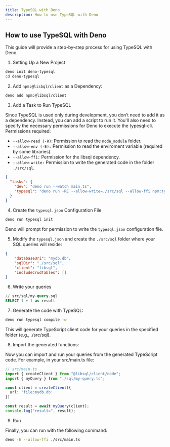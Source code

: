 ```yaml
---
title: TypeSQL with Deno
description: How to use TypeSQL with Deno
---
```


## How to use TypeSQL with Deno

This guide will provide a step-by-step process for using TypeSQL with Deno.

1. Setting Up a New Project

```sh
deno init deno-typesql
cd deno-typesql
```

2. Add `npm:@lisbql/client` as a Dependency:
```sh
deno add npm:@libsql/client
```

3. Add a Task to Run TypeSQL

Since TypeSQL is used only during development, you don’t need to add it as a dependency. Instead, you can add a script to run it. You'll also need to specify the necessary permissions for Deno to execute the typesql-cli.
Permissions required:
- `--allow-read (-R)`: Permission to read the `node_module` folder.
- `--allow-env (-E):` Permission to read the enviroment variable (required by some libraries).
- `--allow-ffi:` Permission for the libsql dependency.
- `--allow-write:` Permission to write the generated code in the folder `./src/sql`.

```json
{
  "tasks": {
    "dev": "deno run --watch main.ts",
    "typesql": "deno run -RE --allow-write=./src/sql --allow-ffi npm:typesql-cli"
  }
}
```

4. Create the `typesql.json` Configuration File

```sh
deno run typesql init
```
Deno will prompt for permission to write the `typesql.json` configuration file.

5. Modify the `typesql.json` and create the `./src/sql` folder where your SQL queries will reside:

```json
{
    "databaseUri": "mydb.db",
    "sqlDir": "./src/sql",
    "client": "libsql",
    "includeCrudTables": []
}
```

6. Write your queries

```sql
// src/sql/my-query.sql
SELECT 1 + 1 as result
```

7. Generate the code with TypeSQL:

```sh
deno run typesql compile -w
```
This will generate TypeScript client code for your queries in the specified folder (e.g., ./src/sql).

8. Import the generated functions:

Now you can import and run your queries from the generated TypeScript code. For example, in your src/main.ts file:

```ts
// src/main.ts
import { createClient } from "@libsql/client/node";
import { myQuery } from "./sql/my-query.ts";

const client = createClient({
  url: 'file:mydb.db'
})

const result = await myQuery(client);
console.log("result=", result);
```

9. Run

Finally, you can run with the following command:

```sh
deno -E --allow-ffi ./src/main.ts
```
